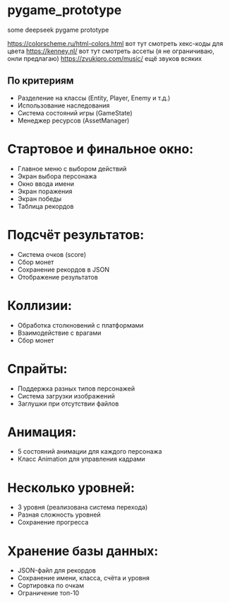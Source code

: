 # pygame_prototype
some deepseek pygame prototype

https://colorscheme.ru/html-colors.html вот тут смотреть хекс-коды для цвета
https://kenney.nl/ вот тут смотреть ассеты (я не ограничиваю, онли предлагаю)
https://zvukipro.com/music/ ещё звуков всяких

## По критериям
+ Разделение на классы (Entity, Player, Enemy и т.д.)
+ Использование наследования
+ Система состояний игры (GameState)
+ Менеджер ресурсов (AssetManager)

# Стартовое и финальное окно:
+ Главное меню с выбором действий
+ Экран выбора персонажа
+ Окно ввода имени
+ Экран поражения
+ Экран победы
+ Таблица рекордов

# Подсчёт результатов:
+ Система очков (score)
+ Сбор монет
+ Сохранение рекордов в JSON
+ Отображение результатов

# Коллизии:
+ Обработка столкновений с платформами
+ Взаимодействие с врагами
+ Сбор монет

# Спрайты:
+ Поддержка разных типов персонажей
+ Система загрузки изображений
+ Заглушки при отсутствии файлов

# Анимация:
+ 5 состояний анимации для каждого персонажа
+ Класс Animation для управления кадрами

# Несколько уровней:
+ 3 уровня (реализована система перехода)
+ Разная сложность уровней
+ Сохранение прогресса

# Хранение базы данных:
+ JSON-файл для рекордов
+ Сохранение имени, класса, счёта и уровня
+ Сортировка по очкам
+ Ограничение топ-10
